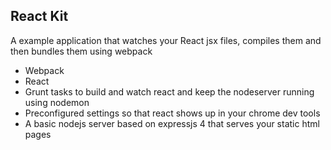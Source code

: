 React Kit
---

A example application that watches your React jsx files, compiles them and then bundles them using webpack

- Webpack
- React
- Grunt tasks to build and watch react and keep the nodeserver running using nodemon
- Preconfigured settings so that react shows up in your chrome dev tools
- A basic nodejs server based on expressjs 4 that serves your static html pages